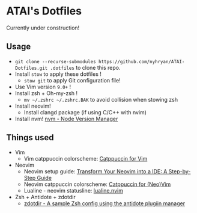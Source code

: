 # ATAI's Dotfiles

Currently under construction!

## Usage
- `git clone --recurse-submodules https://github.com/nyhryan/ATAI-Dotfiles.git .dotfiles` to clone this repo.
- Install `stow` to apply these dotfiles !
    - `stow git` to apply Git configuration file!
- Use Vim version `9.0+` !
- Install zsh + Oh-my-zsh !
    - `mv ~/.zshrc ~/.zshrc.BAK` to avoid collision when stowing zsh
- Install neovim!
    - Install clangd package (if using C/C++ with nvim)
- Install nvm! [nvm - Node Version Manager](https://github.com/nvm-sh/nvm#installing-and-updating)

## Things used
- Vim
    - Vim catppuccin colorscheme: [Catppuccin for Vim](https://github.com/catppuccin/vim)
- Neovim
    - Neovim setup guide: [Transform Your Neovim into a IDE: A Step-by-Step Guide](https://martinlwx.github.io/en/config-neovim-from-scratch/)
    - Neovim catppuccin colorscheme: [Catppuccin for (Neo)Vim](https://github.com/catppuccin/nvim)
    - Lualine - neovim statusline: [lualine.nvim](https://github.com/nvim-lualine/lualine.nvim)
- Zsh + Antidote + zdotdir
    - [zdotdir - A sample Zsh config using the antidote plugiin manager](https://github.com/getantidote/zdotdir/tree/kickstart)
